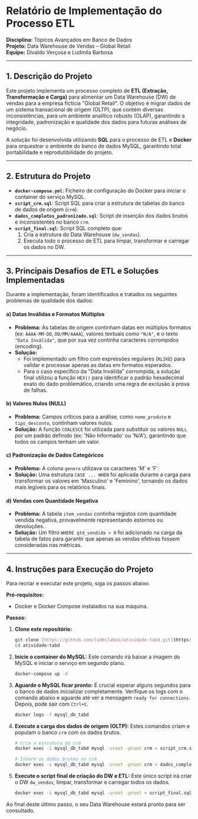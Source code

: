 # Relatório de Implementação do Processo ETL  
**Disciplina:** Tópicos Avançados em Banco de Dados  
**Projeto:** Data Warehouse de Vendas – Global Retail  
**Equipe:** Divaldo Verçosa e Ludmila Barbosa

---

## 1. Descrição do Projeto

Este projeto implementa um processo completo de **ETL (Extração, Transformação e Carga)** para alimentar um Data Warehouse (DW) de vendas para a empresa fictícia "Global Retail". O objetivo é migrar dados de um sistema transacional de origem (OLTP), que contém diversas inconsistências, para um ambiente analítico robusto (OLAP), garantindo a integridade, padronização e qualidade dos dados para futuras análises de negócio.

A solução foi desenvolvida utilizando **SQL** para o processo de ETL e **Docker** para orquestrar o ambiente do banco de dados MySQL, garantindo total portabilidade e reprodutibilidade do projeto.

---

## 2. Estrutura do Projeto

- **`docker-compose.yml`**: Ficheiro de configuração do Docker para iniciar o container do serviço MySQL.
- **`script_crm.sql`**: Script SQL para criar a estrutura de tabelas do banco de dados de origem (`crm`).
- **`dados_completos_padronizado.sql`**: Script de inserção dos dados brutos e inconsistentes no banco `crm`.
- **`script_final.sql`**: Script SQL completo que:
    1.  Cria a estrutura do Data Warehouse (`dw_vendas`).
    2.  Executa todo o processo de ETL para limpar, transformar e carregar os dados no DW.

---

## 3. Principais Desafios de ETL e Soluções Implementadas

Durante a implementação, foram identificados e tratados os seguintes problemas de qualidade dos dados:

#### a) Datas Inválidas e Formatos Múltiplos
- **Problema:** As tabelas de origem continham datas em múltiplos formatos (ex: `AAAA-MM-DD`, `DD/MM/AAAA`), valores textuais como `"N/A"`, e o texto `"Data Inválida"`, que por sua vez continha caracteres corrompidos (encoding).
- **Solução:**
  - Foi implementado um filtro com expressões regulares (`RLIKE`) para validar e processar apenas as datas em formatos esperados.
  - Para o caso específico da "Data Inválida" corrompida, a solução final utilizou a função `HEX()` para identificar o padrão hexadecimal exato do dado problemático, criando uma regra de exclusão à prova de falhas.

#### b) Valores Nulos (NULL)
- **Problema:** Campos críticos para a análise, como `nome_produto` e `tipo_desconto`, continham valores nulos.
- **Solução:** A função `COALESCE` foi utilizada para substituir os valores `NULL` por um padrão definido (ex: 'Não Informado' ou 'N/A'), garantindo que todos os campos tenham um valor.

#### c) Padronização de Dados Categóricos
- **Problema:** A coluna `genero` utilizava os caracteres 'M' e 'F'.
- **Solução:** Uma estrutura `CASE ... WHEN` foi aplicada durante a carga para transformar os valores em 'Masculino' e 'Feminino', tornando os dados mais legíveis para os relatórios finais.

#### d) Vendas com Quantidade Negativa
- **Problema:** A tabela `item_vendas` continha registos com quantidade vendida negativa, provavelmente representando estornos ou devoluções.
- **Solução:** Um filtro `WHERE qtd_vendida > 0` foi adicionado na carga da tabela de fatos para garantir que apenas as vendas efetivas fossem consideradas nas métricas.

---

## 4. Instruções para Execução do Projeto

Para recriar e executar este projeto, siga os passos abaixo.

**Pré-requisitos:**
- Docker e Docker Compose instalados na sua máquina.

**Passos:**

1.  **Clone este repositório:**
    ```bash
    git clone [https://github.com/ludmilabss/atividade-tabd.git](https://github.com/ludmilabss/atividade-tabd.git)
    cd atividade-tabd
    ```

2.  **Inicie o container do MySQL:**
    Este comando irá baixar a imagem do MySQL e iniciar o serviço em segundo plano.
    ```bash
    docker-compose up -d
    ```

3.  **Aguarde o MySQL ficar pronto:**
    É crucial esperar alguns segundos para o banco de dados inicializar completamente. Verifique os logs com o comando abaixo e aguarde até ver a mensagem `ready for connections`. Depois, pode sair com `Ctrl+C`.
    ```bash
    docker logs -f mysql_db_tabd
    ```

4.  **Execute a carga dos dados de origem (OLTP):**
    Estes comandos criam e populam o banco `crm` com os dados brutos.
    ```bash
    # Cria a estrutura do crm
    docker exec -i mysql_db_tabd mysql -uroot -proot crm < script_crm.sql

    # Insere os dados brutos no crm
    docker exec -i mysql_db_tabd mysql -uroot -proot crm < dados_completos_padronizado.sql
    ```

5.  **Execute o script final de criação do DW e ETL:**
    Este único script irá criar o DW `dw_vendas`, limpar, transformar e carregar todos os dados.
    ```bash
    docker exec -i mysql_db_tabd mysql -uroot -proot < script_final.sql
    ```

Ao final deste último passo, o seu Data Warehouse estará pronto para ser consultado.
